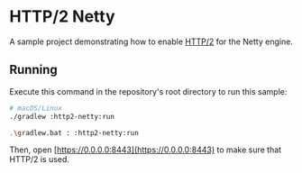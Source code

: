 # HTTP/2 Netty

A sample project demonstrating how to enable [HTTP/2](https://ktor.io/docs/advanced-http2.html) for the Netty engine.

## Running

Execute this command in the repository's root directory to run this sample:

```bash
# macOS/Linux
./gradlew :http2-netty:run

.\gradlew.bat : :http2-netty:run
```

Then, open [https://0.0.0.0:8443](https://0.0.0.0:8443) to make sure that HTTP/2 is used.

